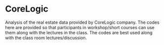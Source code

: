 # CoreLogic
Analysis of the real estate data provided by CoreLogic company.
The codes here are provided so that participants in workshop/short courses can use them along with the lectures in the class. The codes are best used along with the class room lectures/discussion.  
